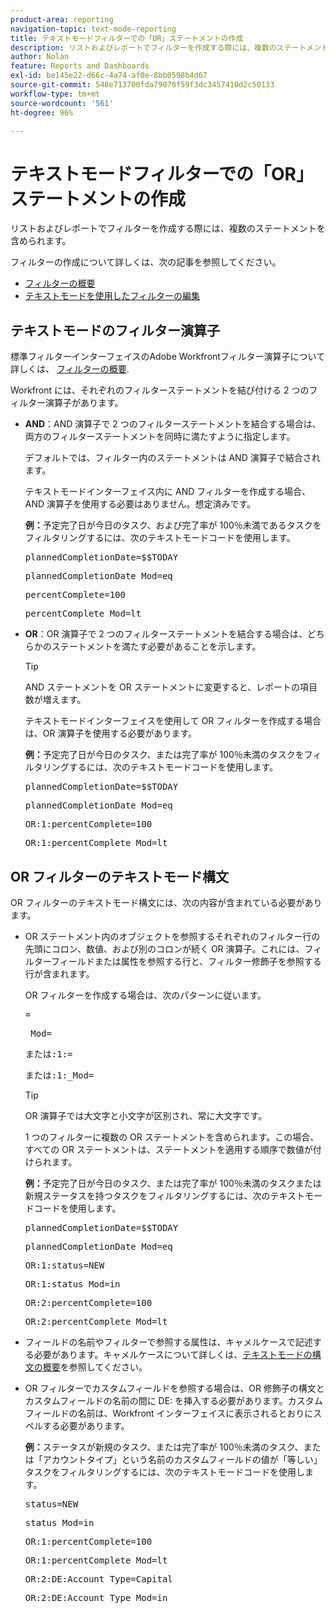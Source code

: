 ```yaml
---
product-area: reporting
navigation-topic: text-mode-reporting
title: テキストモードフィルターでの「OR」ステートメントの作成
description: リストおよびレポートでフィルターを作成する際には、複数のステートメントを含められます。
author: Nolan
feature: Reports and Dashboards
exl-id: be145e22-d66c-4a74-af0e-8bb0598b4d67
source-git-commit: 548e713700fda79070f59f3dc3457410d2c50133
workflow-type: tm+mt
source-wordcount: '561'
ht-degree: 96%

---
```


# テキストモードフィルターでの「OR」ステートメントの作成

リストおよびレポートでフィルターを作成する際には、複数のステートメントを含められます。

フィルターの作成について詳しくは、次の記事を参照してください。

* [フィルターの概要](../../../reports-and-dashboards/reports/reporting-elements/filters-overview.md)
* [テキストモードを使用したフィルターの編集](../../../reports-and-dashboards/reports/text-mode/edit-text-mode-in-filter.md)

## テキストモードのフィルター演算子

標準フィルターインターフェイスのAdobe Workfrontフィルター演算子について詳しくは、 [フィルターの概要](../../../reports-and-dashboards/reports/reporting-elements/filters-overview.md).

Workfront には、それぞれのフィルターステートメントを結び付ける 2 つのフィルター演算子があります。

* **AND**：AND 演算子で 2 つのフィルターステートメントを結合する場合は、両方のフィルターステートメントを同時に満たすように指定します。

  デフォルトでは、フィルター内のステートメントは AND 演算子で結合されます。

  テキストモードインターフェイス内に AND フィルターを作成する場合、AND 演算子を使用する必要はありません。想定済みです。

  **例：**&#x200B;予定完了日が今日のタスク、および完了率が 100％未満であるタスクをフィルタリングするには、次のテキストモードコードを使用します。

  <pre>plannedCompletionDate=$$TODAY</pre><pre>plannedCompletionDate_Mod=eq</pre><pre>percentComplete=100</pre><pre>percentComplete_Mod=lt</pre>

* **OR**：OR 演算子で 2 つのフィルターステートメントを結合する場合は、どちらかのステートメントを満たす必要があることを示します。

  >[!TIP]
  >
  >AND ステートメントを OR ステートメントに変更すると、レポートの項目数が増えます。

  テキストモードインターフェイスを使用して OR フィルターを作成する場合は、OR 演算子を使用する必要があります。

  **例：**&#x200B;予定完了日が今日のタスク、または完了率が 100％未満のタスクをフィルタリングするには、次のテキストモードコードを使用します。

  <pre>plannedCompletionDate=$$TODAY</pre><pre>plannedCompletionDate_Mod=eq</pre><pre>OR:1:percentComplete=100</pre><pre>OR:1:percentComplete_Mod=lt</pre>

## OR フィルターのテキストモード構文

OR フィルターのテキストモード構文には、次の内容が含まれている必要があります。

* OR ステートメント内のオブジェクトを参照するそれぞれのフィルター行の先頭にコロン、数値、および別のコロンが続く OR 演算子。これには、フィルターフィールドまたは属性を参照する行と、フィルター修飾子を参照する行が含まれます。

  OR フィルターを作成する場合は、次のパターンに従います。

  <pre><field name in camel case>=<value></pre><pre><field name in camel case>_Mod=<modifier value></pre><pre>または:1:<field name in camel case>=<value></pre><pre>または:1:<field name in camel case>_Mod=<modifier value></pre>

  >[!TIP]
  >
  >OR 演算子では大文字と小文字が区別され、常に大文字です。

  1 つのフィルターに複数の OR ステートメントを含められます。この場合、すべての OR ステートメントは、ステートメントを適用する順序で数値が付けられます。

  **例：**&#x200B;予定完了日が今日のタスク、または完了率が 100％未満のタスクまたは新規ステータスを持つタスクをフィルタリングするには、次のテキストモードコードを使用します。

  <pre>plannedCompletionDate=$$TODAY</pre><pre>plannedCompletionDate_Mod=eq</pre><pre>OR:1:status=NEW</pre><pre>OR:1:status_Mod=in</pre><pre>OR:2:percentComplete=100</pre><pre>OR:2:percentComplete_Mod=lt</pre>

* フィールドの名前やフィルターで参照する属性は、キャメルケースで記述する必要があります。キャメルケースについて詳しくは、[テキストモードの構文の概要](../../../reports-and-dashboards/reports/text-mode/text-mode-syntax-overview.md)を参照してください。
* OR フィルターでカスタムフィールドを参照する場合は、OR 修飾子の構文とカスタムフィールドの名前の間に DE: を挿入する必要があります。カスタムフィールドの名前は、Workfront インターフェイスに表示されるとおりにスペルする必要があります。

  **例：**&#x200B;ステータスが新規のタスク、または完了率が 100％未満のタスク、または「アカウントタイプ」という名前のカスタムフィールドの値が「等しい」タスクをフィルタリングするには、次のテキストモードコードを使用します。

  <pre>status=NEW</pre><pre>status_Mod=in</pre><pre>OR:1:percentComplete=100</pre><pre>OR:1:percentComplete_Mod=lt</pre><pre>OR:2:DE:Account Type=Capital</pre><pre>OR:2:DE:Account Type_Mod=in</pre>
